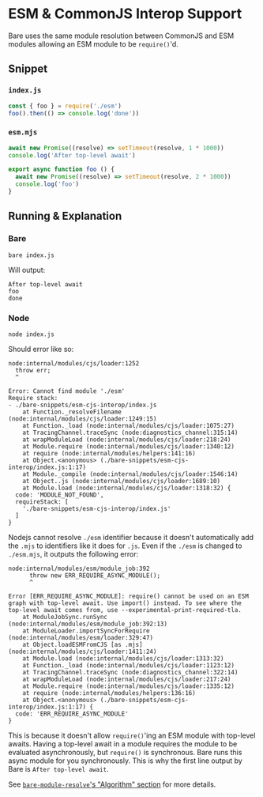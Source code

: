 # ESM & CommonJS Interop Support

Bare uses the same module resolution between CommonJS and ESM modules allowing an ESM module to be `require()`'d.

## Snippet

### `index.js`

```js
const { foo } = require('./esm')
foo().then(() => console.log('done'))
```

### `esm.mjs`

```js
await new Promise((resolve) => setTimeout(resolve, 1 * 1000))
console.log('After top-level await')

export async function foo () {
  await new Promise((resolve) => setTimeout(resolve, 2 * 1000))
  console.log('foo')
}
```

## Running & Explanation

### Bare

```
bare index.js
```

Will output:

```
After top-level await
foo
done
```

### Node

```
node index.js
```

Should error like so:

```
node:internal/modules/cjs/loader:1252
  throw err;
  ^

Error: Cannot find module './esm'
Require stack:
- ./bare-snippets/esm-cjs-interop/index.js
    at Function._resolveFilename (node:internal/modules/cjs/loader:1249:15)
    at Function._load (node:internal/modules/cjs/loader:1075:27)
    at TracingChannel.traceSync (node:diagnostics_channel:315:14)
    at wrapModuleLoad (node:internal/modules/cjs/loader:218:24)
    at Module.require (node:internal/modules/cjs/loader:1340:12)
    at require (node:internal/modules/helpers:141:16)
    at Object.<anonymous> (./bare-snippets/esm-cjs-interop/index.js:1:17)
    at Module._compile (node:internal/modules/cjs/loader:1546:14)
    at Object..js (node:internal/modules/cjs/loader:1689:10)
    at Module.load (node:internal/modules/cjs/loader:1318:32) {
  code: 'MODULE_NOT_FOUND',
  requireStack: [
    './bare-snippets/esm-cjs-interop/index.js'
  ]
}
```

Nodejs cannot resolve `./esm` identifier because it doesn't automatically add the `.mjs` to identifiers like it does for `.js`. Even if the `./esm` is changed to `./esm.mjs`, it outputs the following error:

```
node:internal/modules/esm/module_job:392
      throw new ERR_REQUIRE_ASYNC_MODULE();
      ^

Error [ERR_REQUIRE_ASYNC_MODULE]: require() cannot be used on an ESM graph with top-level await. Use import() instead. To see where the top-level await comes from, use --experimental-print-required-tla.
    at ModuleJobSync.runSync (node:internal/modules/esm/module_job:392:13)
    at ModuleLoader.importSyncForRequire (node:internal/modules/esm/loader:329:47)
    at Object.loadESMFromCJS [as .mjs] (node:internal/modules/cjs/loader:1411:24)
    at Module.load (node:internal/modules/cjs/loader:1313:32)
    at Function._load (node:internal/modules/cjs/loader:1123:12)
    at TracingChannel.traceSync (node:diagnostics_channel:322:14)
    at wrapModuleLoad (node:internal/modules/cjs/loader:217:24)
    at Module.require (node:internal/modules/cjs/loader:1335:12)
    at require (node:internal/modules/helpers:136:16)
    at Object.<anonymous> (./bare-snippets/esm-cjs-interop/index.js:1:17) {
  code: 'ERR_REQUIRE_ASYNC_MODULE'
}
```

This is because it doesn't allow `require()`'ing an ESM module with top-level awaits. Having a top-level await in a module requires the module to be evaluated asynchronously, but `require()` is synchronous. Bare runs this async module for you synchronously. This is why the first line output by Bare is `After top-level await`.

See [`bare-module-resolve`'s "Algorithm" section](https://github.com/holepunchto/bare-module-resolve?tab=readme-ov-file#algorithm) for more details.
